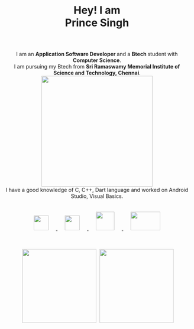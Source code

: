 <html>   
<body>
  <h1> <p align ="center">Hey! I am<br>Prince Singh </p> </h1>
  <br>
  <p align = center >
    I am an <b> Application Software Developer </b>and a <b> Btech </b> student with <b>Computer Science</b>.
    <br> I am pursuing my Btech from <b>Sri Ramaswamy Memorial Institute of Science and Technology, Chennai</b>.
    <br>
    <img src = https://4kwallpapers.com/images/walls/thumbs_2t/5947.png height="300">
    <br>
    I have a good knowledge of C, C++, Dart language and worked on Android Studio, Visual Basics.
    <br>
    <br>
    <br>
    <a href = https://drive.google.com/file/d/1V3PsrXVxwVcCFKD9AUkup323nmXRfvlC/view?usp=sharing/> 
    <img src = https://www.downloadclipart.net/large/resume-png-clipart.png width="40" height="40" hspace="20"/>
    </a>
    <a href = https://www.linkedin.com/in/heyprincesingh/> 
    <img src = https://cdn-icons-png.flaticon.com/512/174/174857.png width="40" height="40" hspace="20"/>
    </a>
    <a href = https://www.hackerrank.com/heyprincesingh/> 
    <img src = https://upload.wikimedia.org/wikipedia/commons/thumb/6/65/HackerRank_logo.png/900px-HackerRank_logo.png width="50" height="50" hspace="20"/>
    </a>
    </a>
    <a href = https://www.codechef.com/users/heyprince/> 
    <img src = https://cdn.codechef.com/sites/all/themes/abessive/cc-logo.svg width="80" height="50" hspace="20"/>
    </a>
    <br>
    <br>
    <br>
  </p>
  <p align = center >
    <img src = "https://github-readme-stats.vercel.app/api?username=HEYPRINCESINGH&show_icons=true&hide_border=true" height="200" hspace="5"/>
    <img src = https://github-readme-stats.vercel.app/api/top-langs?username=HEYPRINCESINGH&layout=compact height="200"/>
  </p>
</body>
</html>
